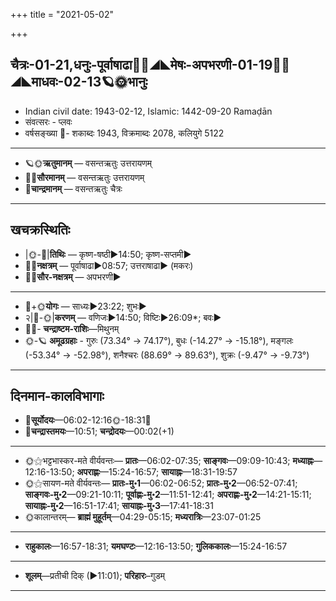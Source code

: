 +++
title = "2021-05-02"

+++
## चैत्रः-01-21,धनुः-पूर्वाषाढा🌛🌌◢◣मेषः-अपभरणी-01-19🌌🌞◢◣माधवः-02-13🪐🌞भानुः
- Indian civil date: 1943-02-12, Islamic: 1442-09-20 Ramaḍān
- संवत्सरः - प्लवः
- वर्षसङ्ख्या 🌛- शकाब्दः 1943, विक्रमाब्दः 2078, कलियुगे 5122
___________________
- 🪐🌞**ऋतुमानम्** — वसन्तऋतुः उत्तरायणम्
- 🌌🌞**सौरमानम्** — वसन्तऋतुः उत्तरायणम्
- 🌛**चान्द्रमानम्** — वसन्तऋतुः चैत्रः
___________________


## खचक्रस्थितिः
- |🌞-🌛|**तिथिः** — कृष्ण-षष्ठी►14:50; कृष्ण-सप्तमी►  
- 🌌🌛**नक्षत्रम्** — पूर्वाषाढा►08:57; उत्तराषाढा► (मकरः)  
- 🌌🌞**सौर-नक्षत्रम्** — अपभरणी►  
___________________
- 🌛+🌞**योगः** — साध्यः►23:22; शुभः►  
- २|🌛-🌞|**करणम्** — वणिजः►14:50; विष्टिः►26:09*; बवः►  
- 🌌🌛- **चन्द्राष्टम-राशिः**—मिथुनम्  
- 🌞-🪐 **अमूढग्रहाः** - गुरुः (73.34° → 74.17°), बुधः (-14.27° → -15.18°), मङ्गलः (-53.34° → -52.98°), शनैश्चरः (88.69° → 89.63°), शुक्रः (-9.47° → -9.73°)
___________________


## दिनमान-कालविभागाः
- 🌅**सूर्योदयः**—06:02-12:16🌞️-18:31🌇  
- 🌛**चन्द्रास्तमयः**—10:51; **चन्द्रोदयः**—00:02(+1)  
___________________
- 🌞⚝भट्टभास्कर-मते वीर्यवन्तः— **प्रातः**—06:02-07:35; **साङ्गवः**—09:09-10:43; **मध्याह्नः**—12:16-13:50; **अपराह्णः**—15:24-16:57; **सायाह्नः**—18:31-19:57  
- 🌞⚝सायण-मते वीर्यवन्तः— **प्रातः-मु॰1**—06:02-06:52; **प्रातः-मु॰2**—06:52-07:41; **साङ्गवः-मु॰2**—09:21-10:11; **पूर्वाह्णः-मु॰2**—11:51-12:41; **अपराह्णः-मु॰2**—14:21-15:11; **सायाह्नः-मु॰2**—16:51-17:41; **सायाह्नः-मु॰3**—17:41-18:31  
- 🌞कालान्तरम्— **ब्राह्मं मुहूर्तम्**—04:29-05:15; **मध्यरात्रिः**—23:07-01:25  
___________________
- **राहुकालः**—16:57-18:31; **यमघण्टः**—12:16-13:50; **गुलिककालः**—15:24-16:57  
___________________
- **शूलम्**—प्रतीची दिक् (►11:01); **परिहारः**–गुडम्  
___________________
